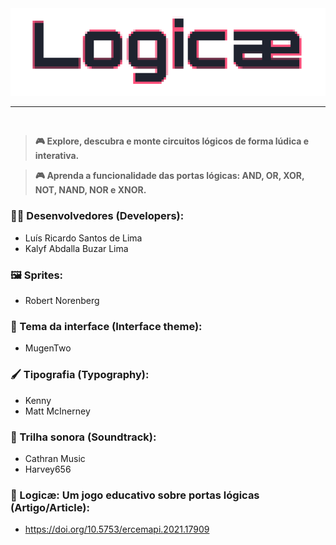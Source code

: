 <div align = "center">
 <img src= "https://github.com/lsdelima/project_logicae/blob/12d2c95afee855626cd8ea42876ca10962fb7461/game/code/assets/art/menu_and_ui/logo_logicae/logo_end/git_hub3.png" alt = "Logicae_logo" >

</div>

----------------------------

<img src="https://img.shields.io/static/v1?label=Godot+Game+engine&labelColor=478CBF&message=3.2&color=000000&logo=&logoColor=ffffff&style=square" alt=""/>

> **🎮  Explore, descubra e monte circuitos lógicos de forma lúdica e interativa.**

> **🎮  Aprenda a funcionalidade das portas lógicas: AND, OR, XOR, NOT, NAND, NOR e XNOR.**

### 👨‍💻 Desenvolvedores (Developers):
  - Luís Ricardo Santos de Lima
  - Kalyf Abdalla Buzar Lima

### 🖼️ Sprites:
  - Robert Norenberg 

### 🎨 Tema da interface (Interface theme):
  - MugenTwo

### 🖌️ Tipografia (Typography):
  - Kenny
  - Matt McInerney

### 🎵 Trilha sonora (Soundtrack):
  - Cathran Music
  - Harvey656
  
### 🔎 Logicæ: Um jogo educativo sobre portas lógicas (Artigo/Article):
  - https://doi.org/10.5753/ercemapi.2021.17909

